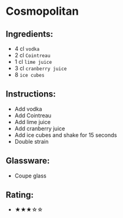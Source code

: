 # Cosmopolitan

## Ingredients:
- 4 cl `vodka`
- 2 cl `Cointreau`
- 1 cl `lime juice`
- 3 cl `cranberry juice`
- 8 `ice cubes`

## Instructions:
- Add vodka
- Add Cointreau
- Add lime juice
- Add cranberry juice
- Add ice cubes and shake for 15 seconds
- Double strain

## Glassware:
- Coupe glass

## Rating:
- ★★★☆☆